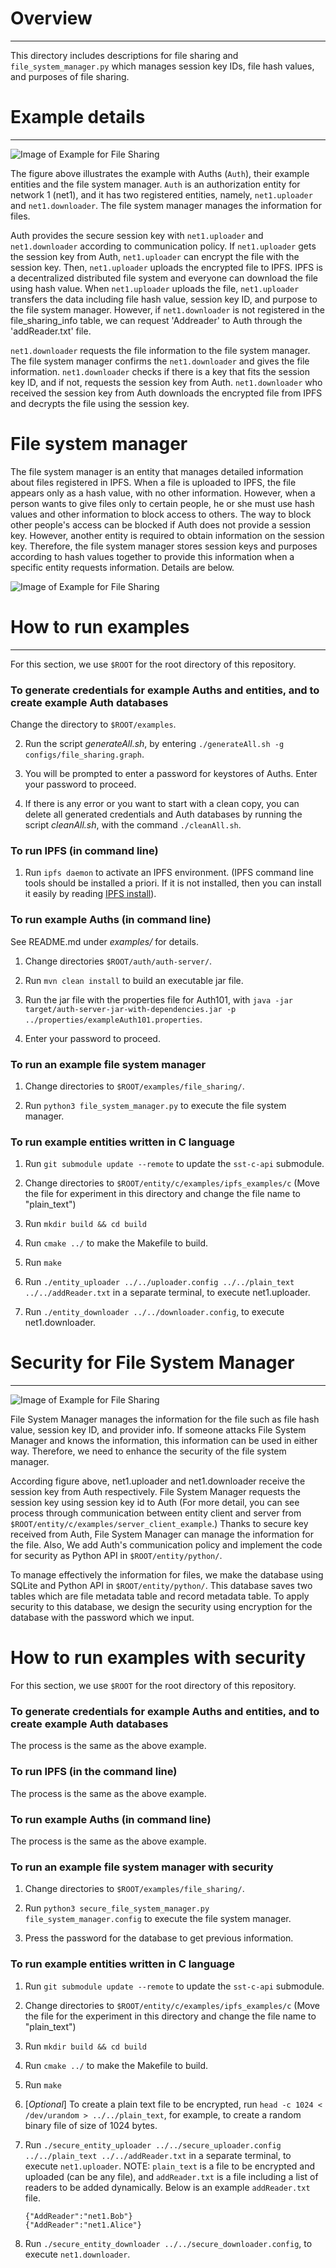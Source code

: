 # Overview
---
This directory includes descriptions for file sharing and `file_system_manager.py` which manages session key IDs, file hash values, and purposes of file sharing.


# Example details
---
![Image of Example for File Sharing](figures/example_description.png)

The figure above illustrates the example with Auths (`Auth`), their example entities and the file system manager. `Auth` is an authorization entity for network 1 (net1), and it has two registered entities, namely, `net1.uploader` and `net1.downloader`. The file system manager manages the information for files.

Auth provides the secure session key with `net1.uploader` and `net1.downloader` according to communication policy. If `net1.uploader` gets the session key from Auth, `net1.uploader` can encrypt the file with the session key. Then, `net1.uploader` uploads the encrypted file to IPFS. IPFS is a decentralized distributed file system and everyone can download the file using hash value. When `net1.uploader` uploads the file, `net1.uploader` transfers the data including file hash value, session key ID, and purpose to the file system manager. However, if `net1.downloader` is not registered in the file_sharing_info table, we can request 'Addreader' to Auth through the 'addReader.txt' file.

`net1.downloader` requests the file information to the file system manager. The file system manager confirms the `net1.downloader` and gives the file information. 
`net1.downloader` checks if there is a key that fits the session key ID, and if not, requests the session key from Auth. `net1.downloader` who received the session key from Auth downloads the encrypted file from IPFS and decrypts the file using the session key.

# File system manager
The file system manager is an entity that manages detailed information about files registered in IPFS. When a file is uploaded to IPFS, the file appears only as a hash value, with no other information. However, when a person wants to give files only to certain people, he or she must use hash values and other information to block access to others. The way to block other people's access can be blocked if Auth does not provide a session key. However, another entity is required to obtain information on the session key. Therefore, the file system manager stores session keys and purposes according to hash values together to provide this information when a specific entity requests information. Details are below.

![Image of Example for File Sharing](figures/file_system_manager.png)



# How to run examples
---
For this section, we use `$ROOT` for the root directory of this repository.

### To generate credentials for example Auths and entities, and to create example Auth databases
Change the directory to `$ROOT/examples`.

2. Run the script *generateAll.sh*, by entering `./generateAll.sh -g configs/file_sharing.graph`.

3. You will be prompted to enter a password for keystores of Auths. Enter your password to proceed.

4. If there is any error or you want to start with a clean copy, you can delete all generated credentials and Auth databases by running the script *cleanAll.sh*, with the command `./cleanAll.sh`.

### To run IPFS (in command line)
1. Run `ipfs daemon` to activate an IPFS environment. (IPFS command line tools should be installed a priori. If it is not installed, then you can install it easily by reading [IPFS install](https://docs.ipfs.tech/install/command-line/#install-official-binary-distributions)).

### To run example Auths (in command line)
See README.md under *examples/* for details.
1. Change directories `$ROOT/auth/auth-server/`.

2. Run `mvn clean install` to build an executable jar file.

3. Run the jar file with the properties file for Auth101, with `java -jar target/auth-server-jar-with-dependencies.jar -p ../properties/exampleAuth101.properties`.

4. Enter your password to proceed.

### To run an example file system manager

1. Change directories to `$ROOT/examples/file_sharing/`.

2. Run `python3 file_system_manager.py` to execute the file system manager.

### To run example entities written in C language

1. Run `git submodule update --remote` to update the `sst-c-api` submodule.

2. Change directories to `$ROOT/entity/c/examples/ipfs_examples/c` (Move the file for experiment in this directory and change the file name to "plain_text")

3. Run `mkdir build && cd build`

4. Run `cmake ../` to make the Makefile to build.

5. Run `make` 

6. Run `./entity_uploader ../../uploader.config ../../plain_text ../../addReader.txt` in a separate terminal, to execute net1.uploader.

7. Run `./entity_downloader ../../downloader.config`, to execute net1.downloader.

# Security for File System Manager
---
![Image of Example for File Sharing](figures/secure_file_system_manager.png)

File System Manager manages the information for the file such as file hash value, session key ID, and provider info. If someone attacks File System Manager and knows the information, this information can be used in either way. Therefore, we need to enhance the security of the file system manager. 

According figure above, net1.uploader and net1.downloader receive the session key from Auth respectively. File System Manager requests the session key using session key id to Auth (For more detail, you can see process through communication between entity client and server from `$ROOT/entity/c/examples/server_client_example`.) Thanks to secure key received from Auth, File System Manager can manage the information for the file. Also, We add Auth's communication policy and implement the code for security as Python API in `$ROOT/entity/python/`.

To manage effectively the information for files, we make the database using SQLite and Python API in `$ROOT/entity/python/`. This database saves two tables which are file metadata table and record metadata table. To apply security to this database, we design the security using encryption for the database with the password which we input.

# How to run examples with security

For this section, we use `$ROOT` for the root directory of this repository.

### To generate credentials for example Auths and entities, and to create example Auth databases

The process is the same as the above example.

### To run IPFS (in the command line)

The process is the same as the above example.

### To run example Auths (in command line)

The process is the same as the above example.

### To run an example file system manager with security

1. Change directories to `$ROOT/examples/file_sharing/`.

2. Run `python3 secure_file_system_manager.py file_system_manager.config` to execute the file system manager.

3. Press the password for the database to get previous information.

### To run example entities written in C language

1. Run `git submodule update --remote` to update the `sst-c-api` submodule.

2. Change directories to `$ROOT/entity/c/examples/ipfs_examples/c` (Move the file for the experiment in this directory and change the file name to "plain_text")

3. Run `mkdir build && cd build`

4. Run `cmake ../` to make the Makefile to build.

5. Run `make` 

6. [*Optional*] To create a plain text file to be encrypted, run `head -c 1024 < /dev/urandom > ../../plain_text`, for example, to create a random binary file of size of 1024 bytes.

7. Run `./secure_entity_uploader ../../secure_uploader.config ../../plain_text ../../addReader.txt` in a separate terminal, to execute `net1.uploader`. NOTE: `plain_text` is a file to be encrypted and uploaded (can be any file), and `addReader.txt` is a file including a list of readers to be added dynamically. Below is an example `addReader.txt` file.
   ```
   {"AddReader":"net1.Bob"}
   {"AddReader":"net1.Alice"}
   ```

9. Run `./secure_entity_downloader ../../secure_downloader.config`, to execute `net1.downloader`.
